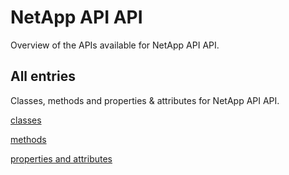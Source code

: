 [
This is a templated file. Adding content to this file may result in it being
reverted. Instead, if you want to place additional content, create an
"overview_content.md" file in `docs/` directory. The Sphinx tool will
pick up on the content and merge the content.
]: #

# NetApp API API

Overview of the APIs available for NetApp API API.

## All entries

Classes, methods and properties & attributes for
NetApp API API.

[classes](https://cloud.google.com/python/docs/reference/netapp/latest/summary_class.html)

[methods](https://cloud.google.com/python/docs/reference/netapp/latest/summary_method.html)

[properties and
attributes](https://cloud.google.com/python/docs/reference/netapp/latest/summary_property.html)
